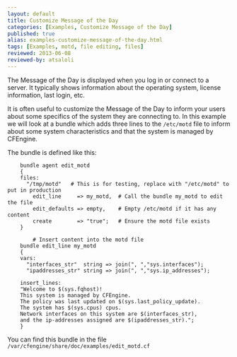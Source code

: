 ```yaml
---
layout: default
title: Customize Message of the Day
categories: [Examples, Customize Message of the Day]
published: true
alias: examples-customize-message-of-the-day.html
tags: [Examples, motd, file editing, files]
reviewed: 2013-06-08
reviewed-by: atsaloli
---
```


The Message of the Day is displayed when you log in or connect to a server. It typically shows information about the operating system, license information, last login, etc.

It is often useful to customize the Message of the Day to inform your users about some specifics of the system they are connecting to. In this example we will look at a bundle which adds three lines to the `/etc/motd` file to inform about some system characteristics and that the system is managed by CFEngine.

The bundle is defined like this:

```cf3
	bundle agent edit_motd
	{
	files:
	  "/tmp/motd"   # This is for testing, replace with "/etc/motd" to put in production
	    edit_line     => my_motd,  # Call the bundle my_motd to edit the file
	    edit_defaults => empty,    # Empty /etc/motd if it has any content
	    create        => "true";   # Ensure the motd file exists
	}

        # Insert content into the motd file
	bundle edit_line my_motd
	{
	vars:
	  "interfaces_str"  string => join(", ","sys.interfaces");
	  "ipaddresses_str" string => join(", ","sys.ip_addresses");

	insert_lines:
	"Welcome to $(sys.fqhost)!
	This system is managed by CFEngine.
	The policy was last updated on $(sys.last_policy_update).
	The system has $(sys.cpus) cpus.
	Network interfaces on this system are $(interfaces_str),
	and the ip-addresses assigned are $(ipaddresses_str).";
	}
```

You can find this bundle in the file `/var/cfengine/share/doc/examples/edit_motd.cf`
